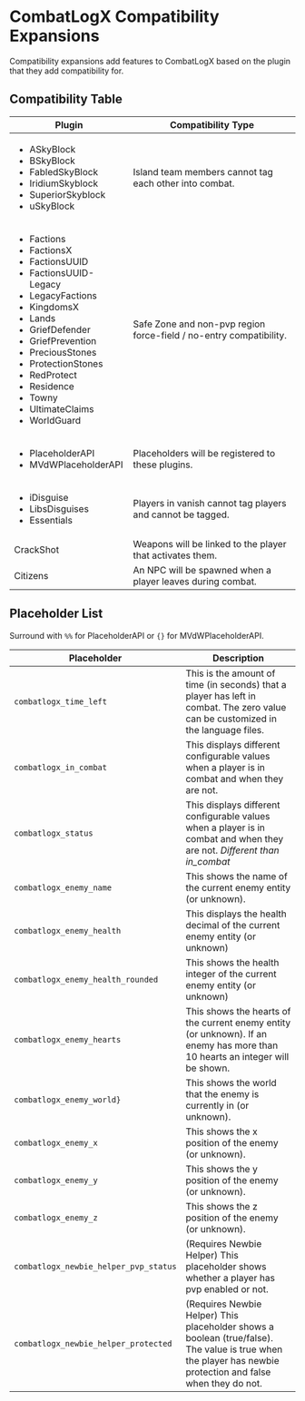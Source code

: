 # CombatLogX Compatibility Expansions
Compatibility expansions add features to CombatLogX based on the plugin that they add compatibility for.

## Compatibility Table
<table>
    <thead>
        <tr>
            <th>Plugin</th>
            <th>Compatibility Type</th>
        </tr>
    </thead>
    <tbody>
        <tr>
            <td>
                <ul>
                    <li>ASkyBlock</li>
                    <li>BSkyBlock</li>
                    <li>FabledSkyBlock</li>
                    <li>IridiumSkyblock</li>
                    <li>SuperiorSkyblock</li>
                    <li>uSkyBlock</li>
                </ul>
            </td>
            <td>Island team members cannot tag each other into combat.</td>
        </tr>
        <tr>
            <td>
                <ul>
                    <li>Factions</li>
                    <li>FactionsX</li>
                    <li>FactionsUUID</li>
                    <li>FactionsUUID-Legacy</li>
                    <li>LegacyFactions</li>
                    <li>KingdomsX</li>
                    <li>Lands</li>
                    <li>GriefDefender</li>
                    <li>GriefPrevention</li>
                    <li>PreciousStones</li>
                    <li>ProtectionStones</li>
                    <li>RedProtect</li>
                    <li>Residence</li>
                    <li>Towny</li>
                    <li>UltimateClaims</li>
                    <li>WorldGuard</li>
                </ul>
            </td>
            <td>Safe Zone and non-pvp region force-field / no-entry compatibility.</td>
        </tr>
        <tr>
            <td>
                <ul>
                    <li>PlaceholderAPI</li>
                    <li>MVdWPlaceholderAPI</li>
                </ul>
            </td>
            <td>Placeholders will be registered to these plugins.</td>
        </tr>
        <tr>
            <td>
                <ul>
                    <li>iDisguise</li>
                    <li>LibsDisguises</li>
                    <li>Essentials</li>
                </ul>
            </td>
            <td>Players in vanish cannot tag players and cannot be tagged.</td>
        </tr>
        <tr>
            <td>CrackShot</td>
            <td>Weapons will be linked to the player that activates them.</td>
        </tr>
        <tr>
            <td>Citizens</td>
            <td>An NPC will be spawned when a player leaves during combat.</td>
        </tr>
    </tbody>
</table>

## Placeholder List
Surround with `%%` for PlaceholderAPI or `{}` for MVdWPlaceholderAPI.

| Placeholder | Description |
| ----------- | ----------- |
| `combatlogx_time_left` | This is the amount of time (in seconds) that a player has left in combat. The zero value can be customized in the language files. |
| `combatlogx_in_combat` | This displays different configurable values when a player is in combat and when they are not. |
| `combatlogx_status` | This displays different configurable values when a player is in combat and when they are not. *Different than in_combat* |
| `combatlogx_enemy_name` | This shows the name of the current enemy entity (or unknown). |
| `combatlogx_enemy_health` | This displays the health decimal of the current enemy entity (or unknown) |
| `combatlogx_enemy_health_rounded` | This shows the health integer of the current enemy entity (or unknown) |
| `combatlogx_enemy_hearts` | This shows the hearts of the current enemy entity (or unknown). If an enemy has more than 10 hearts an integer will be shown. |
| `combatlogx_enemy_world}` | This shows the world that the enemy is currently in (or unknown). |
| `combatlogx_enemy_x` | This shows the x position of the enemy (or unknown). |
| `combatlogx_enemy_y` | This shows the y position of the enemy (or unknown). |
| `combatlogx_enemy_z` | This shows the z position of the enemy (or unknown). |
| `combatlogx_newbie_helper_pvp_status` | (Requires Newbie Helper) This placeholder shows whether a player has pvp enabled or not. |
| `combatlogx_newbie_helper_protected` | (Requires Newbie Helper) This placeholder shows a boolean (true/false). The value is true when the player has newbie protection and false when they do not. |
